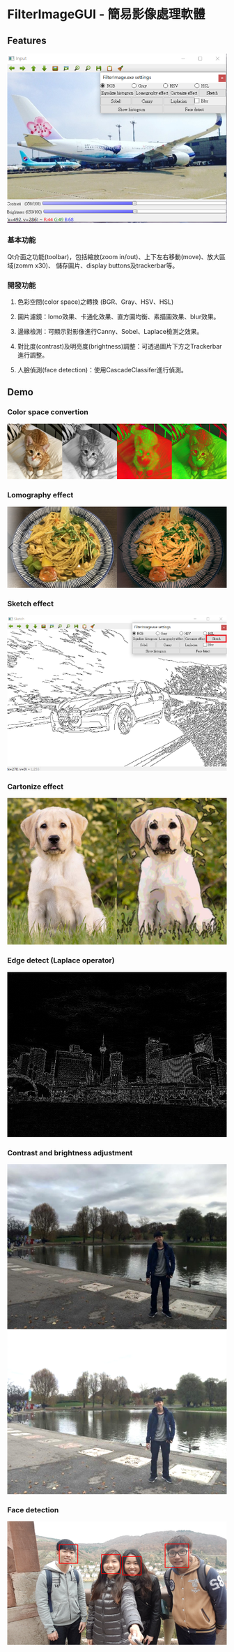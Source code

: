 ﻿# FilterImageGUI - 簡易影像處理軟體

## Features

![image](https://github.com/sfwang20/FilterImageGUI/blob/master/demo/features.png)

### 基本功能
 Qt介面之功能(toolbar)，包括縮放(zoom in/out)、上下左右移動(move)、放大區域(zomm x30)、
 儲存圖片、display buttons及trackerbar等。
 
### 開發功能
1. 色彩空間(color space)之轉換 (BGR、Gray、HSV、HSL)

2. 圖片濾鏡：lomo效果、卡通化效果、直方圖均衡、素描圖效果、blur效果。

3. 邊緣檢測：可顯示對影像進行Canny、Sobel、Laplace檢測之效果。

4. 對比度(contrast)及明亮度(brightness)調整：可透過圖片下方之Trackerbar進行調整。

5. 人臉偵測(face detection)：使用CascadeClassifer進行偵測。


## Demo
### Color space convertion
![image](https://github.com/sfwang20/FilterImageGUI/blob/master/demo/color_space.png)

### Lomography effect
![image](https://github.com/sfwang20/FilterImageGUI/blob/master/demo/lomo.png)

### Sketch effect
![image](https://github.com/sfwang20/FilterImageGUI/blob/master/demo/sketch.png)

### Cartonize effect
![image](https://github.com/sfwang20/FilterImageGUI/blob/master/demo/cartonize.png)

### Edge detect (Laplace operator)
![image](https://github.com/sfwang20/FilterImageGUI/blob/master/demo/laplacian.png)

### Contrast and brightness adjustment
![image](https://github.com/sfwang20/FilterImageGUI/blob/master/demo/contrast.png)

### Face detection
![image](https://github.com/sfwang20/FilterImageGUI/blob/master/demo/faceDetect.png)

